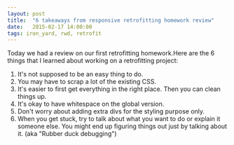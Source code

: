 ```yaml
---
layout: post
title:  "6 takeaways from responsive retrofitting homework review"
date:   2015-02-17 14:00:00
tags: iron_yard, rwd, retrofit
---
```

Today we had a review on our first retrofitting homework.Here are the 6 things that I learned about working on a retrofitting project:

1. It's not supposed to be an easy thing to do. 
2. You may have to scrap a lot of the existing CSS. 
3. It's easier to first get everything in the right place. Then you can clean things up. 
4. It's okay to have whitespace on the global version. 
5. Don't worry about adding extra divs for the styling purpose only.
6. When you get stuck, try to talk about what you want to do or explain it someone else. You might end up figuring things out just by talking about it. (aka "Rubber duck debugging")